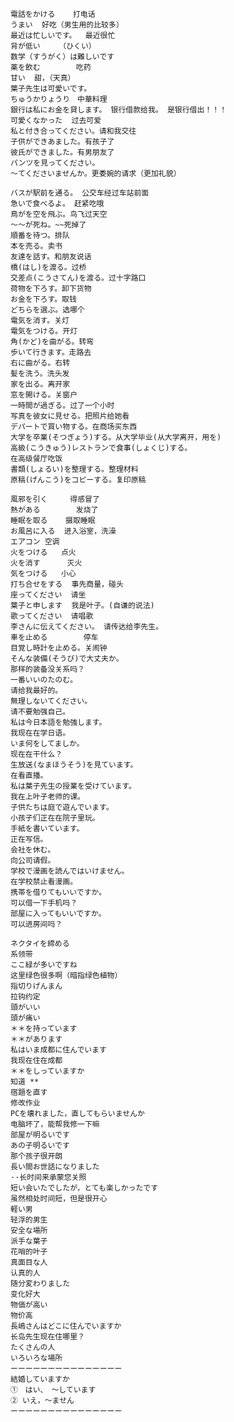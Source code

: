     電話をかける    打电话
    うまい  好吃（男生用的比较多）
    最近は忙しいです。  最近很忙
    背が低い　　　（ひくい） 
    数学（すうがく）は難しいです
    薬を飲む        吃药
    甘い  甜，（天真）
    葉子先生は可愛いです。
    ちゅうかりょうり　中華料理
    銀行は私にお金を貸します。 银行借款给我。 是银行借出！！！
    可愛くなかった  过去可爱
    私と付き合ってください。请和我交往
    子供ができあました。有孩子了
    彼氏ができました。有男朋友了
    パンツを見ってください。
    〜てくださいませんか。更委婉的请求（更加礼貌）

    バスが駅前を通る。 公交车经过车站前面
    急いで食べるよ。 赶紧吃哦
    鳥がを空を飛ぶ。鸟飞过天空
    〜〜が死ね。~~死掉了
    順番を待つ。排队
    本を売る。卖书
    友達を話す。和朋友说话
    橋(はし)を渡る。过桥
    交差点(こうさてん)を渡る。过十字路口
    荷物を下ろす。卸下货物
    お金を下ろす。取钱
    どちらを選ぶ。选哪个
    電気を消す。关灯
    電気をつける。开灯
    角(かど)を曲がる。转弯
    歩いて行きます。走路去
    右に曲がる。右转
    髪を洗う。洗头发
    家を出る。离开家
    窓を開ける。关窗户
    一時間が過ぎる。过了一个小时
    写真を彼女に見せる。把照片给她看
    デパートで買い物する。在商场买东西
    大学を卒業(そつぎょう)する。从大学毕业(从大学离开，用を)
    高級(こうきゅう)レストランで食事(しょくじ)する。
    在高级餐厅吃饭
    書類(しょるい)を整理する。整理材料
    原稿(げんこう)をコピーする。复印原稿

    風邪を引く     得感冒了
    熱がある        发烧了
    睡眠を取る    摄取睡眠
    お風呂に入る  进入浴室，洗澡
    エアコン 空调
    火をつける   点火
    火を消す      灭火
    気をつける   小心
    打ち合せをする  事先商量，碰头
    座ってください  请坐
    葉子と申します  我是叶子。(自谦的说法)
    歌ってください  请唱歌
    李さんに伝えてください。 请传达给李先生。
    車を止める        停车
    目覚し時計を止める。关闹钟
    そんな装備(そうび)で大丈夫か。
    那样的装备没关系吗？
    一番いいのたのむ。
    请给我最好的。
    無理しないてください。
    请不要勉强自己。
    私は今日本語を勉強します。
    我现在在学日语。
    いま何をしてましか。
    现在在干什么？
    生放送(なまほうそう)を見ています。
    在看直播。
    私は葉子先生の授業を受けています。
    我在上叶子老师的课。
    子供たちは庭で遊んでいます。
    小孩子们正在在院子里玩。
    手紙を書いています。
    正在写信。
    会社を休む。
    向公司请假。
    学校で漫画を読んではいけません。
    在学校禁止看漫画。
    携帯を借りてもいいですか。
    可以借一下手机吗？
    部屋に入ってもいいですか。
    可以进房间吗？

    ネクタイを締める
    系领带
    ここ緑が多いですね
    这里绿色很多啊（暗指绿色植物）
    指切りげんまん
    拉钩约定
    頭がいい
    頭が痛い
    ＊＊を持っています
    ＊＊があります
    私はいま成都に住んでいます
    我现在住在成都
    ＊＊をしっていますか
    知道 **
    宿題を直す
    修改作业
    PCを壊れました，直してもらいませんか
    电脑坏了，能帮我修一下嘛
    部屋が明るいです
    あの子明るいです
    那个孩子很开朗
    長い間お世話になりました
    ··长时间来承蒙您关照
    短い会いたでしたが，とても楽しかったです
    虽然相处时间短，但是很开心
    軽い男
    轻浮的男生
    安全な場所
    派手な葉子
    花哨的叶子
    真面目な人
    认真的人
    随分変わりました
    变化好大
    物価が高い
    物价高
    長嶋さんはどこに住んでいますか
    长岛先生现在住哪里？
    たくさんの人
    いろいろな場所
    ーーーーーーーーーーーーーーー
    結婚していますか
    ①　はい、　〜しています
    ② いえ，〜ません
    ーーーーーーーーーーーーーーー